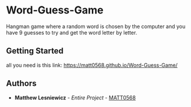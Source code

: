 # Word-Guess-Game

Hangman game where a random word is chosen by the computer and you have 9 guesses to try and get the word letter by letter.

## Getting Started

all you need is this link: https://matt0568.github.io/Word-Guess-Game/

## Authors

* **Matthew Lesniewicz** - *Entire Project* - [MATT0568](https://github.com/MATT0568)
